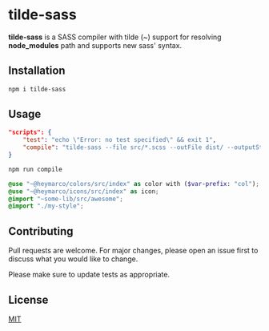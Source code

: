 # tilde-sass

**tilde-sass** is a SASS compiler with tilde (~) support for resolving **node_modules** path and supports new sass' syntax.

## Installation

```sh
npm i tilde-sass
```

## Usage

```json
"scripts": {
    "test": "echo \"Error: no test specified\" && exit 1",
    "compile": "tilde-sass --file src/*.scss --outFile dist/ --outputStyle compressed"
}
```

```sh
npm run compile
```

```scss
@use "~@heymarco/colors/src/index" as color with ($var-prefix: "col");
@use "~@heymarco/icons/src/index" as icon;
@import "~some-lib/src/awesome";
@import "./my-style";
```

## Contributing
Pull requests are welcome. For major changes, please open an issue first to discuss what you would like to change.

Please make sure to update tests as appropriate.

## License
[MIT](https://choosealicense.com/licenses/mit/)